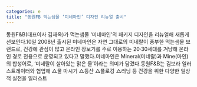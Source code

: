 ```yaml
---
categories: e
title: "동원FB 먹는샘물 ‘미네마인’ 디자인 리뉴얼 출시"
---
```

동원F&B(대표이사 김재옥)가 먹는샘물 ‘미네마인’의 패키지 디자인을 리뉴얼해 새롭게 선보인다.10일 2008년 출시된 미네마인은 자연 그대로의 미네랄이 풍부한 먹는샘물 브랜드로, 건강에 관심이 많고 온라인 장보기를 주로 이용하는 20·30세대를 겨냥해 온라인 경로 전용으로 운영되고 있다고 말했다.미네마인은 Mineral(미네랄)과 Mine(마인)의 합성어로, ‘미네랄이 살아있는 맑은 물’이라는 의미가 담겼다.동원F&B는 김보라 일러스트레이터와 협업해 △물 마시기 △등산 △플로깅 △러닝 등 건강을 위한 다양한 일상적 실천을 일러스트